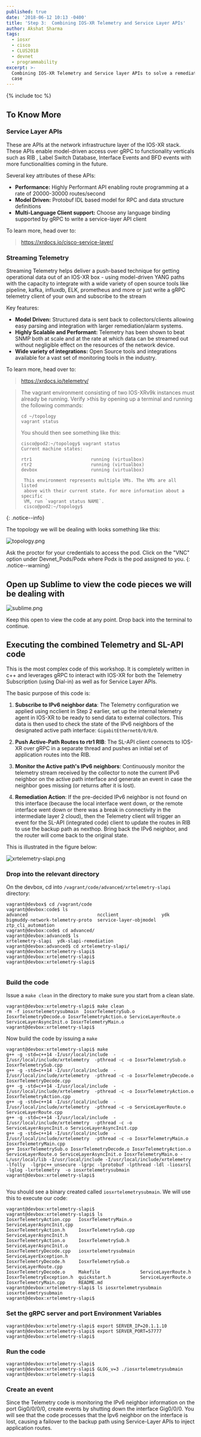 ```yaml
---
published: true
date: '2018-06-12 10:13 -0400'
title: 'Step 3:  Combining IOS-XR Telemetry and Service Layer APIs'
author: Akshat Sharma
tags:
  - iosxr
  - cisco
  - CLUS2018
  - devnet
  - programmability
excerpt: >-
  Combining IOS-XR Telemetry and Service layer APIs to solve a remediation use
  case
---
```


{% include toc %}

## To Know More


### Service Layer APIs

These are APIs at the network infrastructure layer of the IOS-XR stack. These APIs enable model-driven access over gRPC to functionality verticals such as RIB , Label Switch Database, Interface Events and BFD events with more functionalities coming in the future.

Several key attributes of these APIs:
*  **Performance:** Highly Performant API enabling route programming at a rate of 20000-30000 routes/second
*  **Model Driven:** Protobuf IDL based model for RPC and data structure definitions
*  **Multi-Language Client support:** Choose any language binding supported by gRPC to write a service-layer API client

To learn more, head over to:

><https://xrdocs.io/cisco-service-layer/>

### Streaming Telemetry

Streaming Telemetry helps deliver a push-based technique for getting operational data out of an IOS-XR box - using model-driven YANG paths with the capacity to integrate with a wide variety of open source tools like pipeline, kafka, influxdb, ELK, prometheus and more or just write a gRPC telemetry client of your own and subscribe to the stream

Key features:

*  **Model Driven:** Structured data is sent back to collectors/clients allowing easy parsing and integration with larger remediation/alarm systems.
*  **Highly Scalable and Performant:** Telemetry has been shown to beat SNMP both at scale and at the rate at which data can be streamed out without negligible effect on the resources of the network device.
*  **Wide variety of integrations:** Open Source tools and integrations available for a vast set of monitoring tools in the industry.

To learn more, head over to:

><https://xrdocs.io/telemetry/>


>The vagrant environment consisting of two IOS-XRv9k instances must already be running. Verify >this by opening up a terminal and running the following commands:
>
>  ```
>  cd ~/topology
>  vagrant status
>
>  ```
> You should then see something like this:
>  ```
>  cisco@pod2:~/topology$ vagrant status
>  Current machine states:
>
>  rtr1                      running (virtualbox)
>  rtr2                      running (virtualbox)
>  devbox                    running (virtualbox)
>
>   This environment represents multiple VMs. The VMs are all listed
>   above with their current state. For more information about a specific
>   VM, run `vagrant status NAME`.
>   cisco@pod2:~/topology$ 
>  ```

{: .notice--info}


The topology we will be dealing with looks something like this:

![topology.png]({{site.baseurl}}/images/topology.png)


Ask the proctor for your credentials to access the pod. Click on the "VNC" option under Devnet_Pods/Podx where Podx is the pod assigned to you.
{: .notice--warning}


## Open up Sublime to view the code pieces we will be dealing with
![sublime.png]({{site.baseurl}}/images/sublime.png)

Keep this open to view the code at any point. Drop back into the terminal to continue.




##  Executing the combined Telemetry and SL-API code

This is the most complex code of this workshop. It is completely written in c++ and leverages gRPC to interact with IOS-XR for both the Telemetry Subscription (using Dial-in) as well as for Service Layer APIs.

The basic purpose of this code is:

1)  **Subscribe to IPv6 neighbor data**:  The Telemetry configuration we applied using ncclient in
Step 2 earlier, set up the internal telemetry agent in IOS-XR to be ready to send data to external collectors. This data is then used to check the state of the IPv6 neighbors of the designated active path interface:  `GigabitEthernet0/0/0/0`.

2) **Push Active-Path Routes to rtr1 RIB**:  The SL-API client connects to IOS-XR over gRPC in a separate thread and pushes an initial set of application routes into the RIB.

3) **Monitor the Active path's IPv6 neighbors**: Continuously monitor the telemetry stream received by the collector to note the current IPv6 neighbor on the active path interface and generate an event in case the neighbor goes missing (or returns after it is lost).


4) **Remediation Action**: If the pre-decided IPv6 neighbor is not found on this interface (because the local interface went down, or the remote interface went down or there was a break in connectivity in the intermediate layer 2 cloud), then the Telemetry client will trigger an event for the SL-API  (integrated code) client to update the routes in RIB to use the backup path as nexthop.
Bring back the IPv6 neighbor, and the router will come back to the original state.



This is illustrated in the figure below:


![xrtelemetry-slapi.png]({{site.baseurl}}/images/xrtelemetry-slapi.png)


### Drop into the relevant directory

On the devbox, cd into `/vagrant/code/advanced/xrtelemetry-slapi` directory:

```
vagrant@devbox$ cd /vagrant/code
vagrant@devbox:code$ ls
advanced                          ncclient                ydk
bigmuddy-network-telemetry-proto  service-layer-objmodel  ztp_cli_automation
vagrant@devbox:code$ cd advanced/
vagrant@devbox:advanced$ ls
xrtelemetry-slapi  ydk-slapi-remediation
vagrant@devbox:advanced$ cd xrtelemetry-slapi/
vagrant@devbox:xrtelemetry-slapi$ 
vagrant@devbox:xrtelemetry-slapi$ 
vagrant@devbox:xrtelemetry-slapi$ 


```

### Build the code 

Issue a `make clean` in the directory to make sure you start from a clean slate.

```
vagrant@devbox:xrtelemetry-slapi$ make clean
rm -f iosxrtelemetrysubmain  IosxrTelemetrySub.o IosxrTelemetryDecode.o IosxrTelemetryAction.o ServiceLayerRoute.o ServiceLayerAsyncInit.o IosxrTelemetryMain.o
vagrant@devbox:xrtelemetry-slapi$
```


Now build the code by issuing a `make`


```
vagrant@devbox:xrtelemetry-slapi$ make
g++ -g -std=c++14 -I/usr/local/include  -I/usr/local/include/xrtelemetry  -pthread -c -o IosxrTelemetrySub.o IosxrTelemetrySub.cpp
g++ -g -std=c++14 -I/usr/local/include  -I/usr/local/include/xrtelemetry  -pthread -c -o IosxrTelemetryDecode.o IosxrTelemetryDecode.cpp
g++ -g -std=c++14 -I/usr/local/include  -I/usr/local/include/xrtelemetry  -pthread -c -o IosxrTelemetryAction.o IosxrTelemetryAction.cpp
g++ -g -std=c++14 -I/usr/local/include  -I/usr/local/include/xrtelemetry  -pthread -c -o ServiceLayerRoute.o ServiceLayerRoute.cpp
g++ -g -std=c++14 -I/usr/local/include  -I/usr/local/include/xrtelemetry  -pthread -c -o ServiceLayerAsyncInit.o ServiceLayerAsyncInit.cpp
g++ -g -std=c++14 -I/usr/local/include  -I/usr/local/include/xrtelemetry  -pthread -c -o IosxrTelemetryMain.o IosxrTelemetryMain.cpp
g++ IosxrTelemetrySub.o IosxrTelemetryDecode.o IosxrTelemetryAction.o ServiceLayerRoute.o ServiceLayerAsyncInit.o IosxrTelemetryMain.o -L/usr/local/lib -I/usr/local/include -I/usr/local/include/xrtelemetry -lfolly  -lgrpc++_unsecure -lgrpc -lprotobuf -lpthread -ldl -liosxrsl -lglog -lxrtelemetry  -o iosxrtelemetrysubmain
vagrant@devbox:xrtelemetry-slapi$ 


```



You should see a binary created called `iosxrtelemetrysubmain`. We will use this to execute our code:

```
vagrant@devbox:xrtelemetry-slapi$ 
vagrant@devbox:xrtelemetry-slapi$ ls
IosxrTelemetryAction.cpp   IosxrTelemetryMain.o   ServiceLayerAsyncInit.cpp
IosxrTelemetryAction.h     IosxrTelemetrySub.cpp  ServiceLayerAsyncInit.h
IosxrTelemetryAction.o     IosxrTelemetrySub.h    ServiceLayerAsyncInit.o
IosxrTelemetryDecode.cpp   iosxrtelemetrysubmain  ServiceLayerException.h
IosxrTelemetryDecode.h     IosxrTelemetrySub.o    ServiceLayerRoute.cpp
IosxrTelemetryDecode.o     Makefile               ServiceLayerRoute.h
IosxrTelemetryException.h  quickstart.h           ServiceLayerRoute.o
IosxrTelemetryMain.cpp     README.md
vagrant@devbox:xrtelemetry-slapi$ ls iosxrtelemetrysubmain 
iosxrtelemetrysubmain
vagrant@devbox:xrtelemetry-slapi$ 

```

### Set the gRPC server and port Environment Variables

    
```
vagrant@devbox:xrtelemetry-slapi$ export SERVER_IP=20.1.1.10
vagrant@devbox:xrtelemetry-slapi$ export SERVER_PORT=57777
vagrant@devbox:xrtelemetry-slapi$ 

```
    
    
### Run the code


```
vagrant@devbox:xrtelemetry-slapi$ 
vagrant@devbox:xrtelemetry-slapi$ GLOG_v=3 ./iosxrtelemetrysubmain
vagrant@devbox:xrtelemetry-slapi$ 

```


### Create an event

Since the Telemetry code is monitoring the IPv6 neighbor information on the port Gig0/0/0/0, create events by shutting down the interface Gig0/0/0.
You will see that the code processes that the Ipv6 neighbor on the interface is lost, causing a failover to the backup path using Service-Layer APIs to inject application routes.
